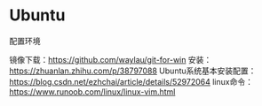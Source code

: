 # Ubuntu
配置环境

镜像下载：https://github.com/waylau/git-for-win
安装：https://zhuanlan.zhihu.com/p/38797088
Ubuntu系统基本安装配置：https://blog.csdn.net/ezhchai/article/details/52972064
linux命令：https://www.runoob.com/linux/linux-vim.html
